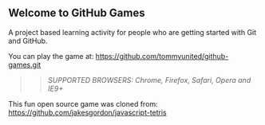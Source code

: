 ## Welcome to GitHub Games

A project based learning activity for people who are getting started with Git and GitHub.

You can play the game at: https://github.com/tommyunited/github-games.git

>> _*SUPPORTED BROWSERS*: Chrome, Firefox, Safari, Opera and IE9+_

This fun open source game was cloned from: https://github.com/jakesgordon/javascript-tetris
